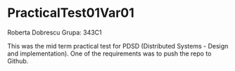 # PracticalTest01Var01
Roberta Dobrescu
Grupa: 343C1

This was the mid term practical test for PDSD (Distributed Systems - Design and
implementation). One of the requirements was to push the repo to Github.

